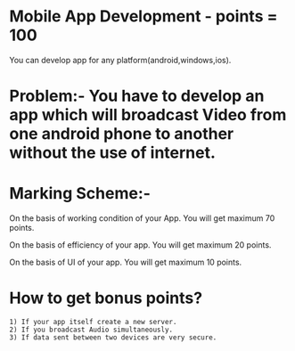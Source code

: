 # Mobile App Development - points = 100

 You can develop app for any platform(android,windows,ios).
 
# Problem:- You have to develop an app which will broadcast Video from one android phone to another without the use of internet.

# Marking Scheme:-

On the basis of working condition of your App. You will get maximum 70 points.

On the basis of efficiency of your app. You will get maximum 20 points.

On the basis of UI of your app. You will get maximum 10 points.

# How to get bonus points?

	1) If your app itself create a new server.
	2) If you broadcast Audio simultaneously.
	3) If data sent between two devices are very secure.
